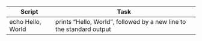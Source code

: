 Script | Task |
-----------------|--------------|
echo Hello, World|prints “Hello, World”, followed by a new line to the standard output|

